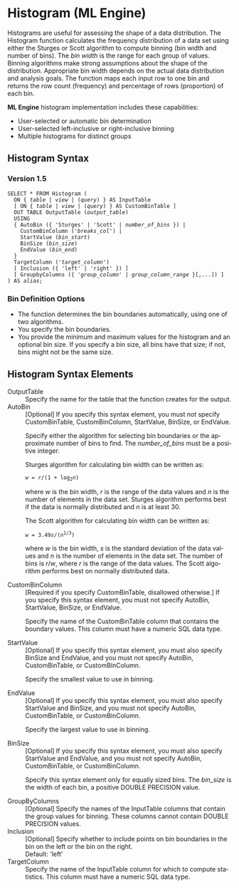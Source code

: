 <html><head></head><body><div class="nested0" aria-labelledby="ariaid-title1" topicindex="1" topicid="mcm1507661970733" id="mcm1507661970733"><h1 class="title topictitle1" id="ariaid-title1">Histogram (ML Engine)</h1><div class="body conbody">
<p class="p">Histograms are useful for assessing the shape of a data distribution. The Histogram function calculates the frequency distribution of a data set using either the Sturges or Scott algorithm to compute binning (bin width and number of bins). The <dfn class="term">bin width</dfn> is the range for each group of values. Binning algorithms make strong assumptions about the shape of the distribution. Appropriate bin width depends on the actual data distribution and analysis goals. The function maps each input row to one bin and returns the row count (frequency) and percentage of rows (proportion) of each bin.</p>
<p class="p"><span><b>ML Engine</b></span> histogram implementation includes these capabilities:</p>
<ul class="ul" id="mcm1507661970733__ul_tyj_r4r_p1b">
<li class="li">User-selected or automatic bin determination</li>
<li class="li">User-selected left-inclusive or right-inclusive binning</li>
<li class="li">Multiple histograms for distinct groups</li></ul></div><div class="topic reference nested1" aria-labelledby="ariaid-title2" topicindex="2" topicid="lwc1507662302928" xml:lang="en-us" lang="en-us" id="lwc1507662302928">
<h2 class="title topictitle2" id="ariaid-title2">Histogram Syntax</h2><div class="body refbody"><div class="section" id="lwc1507662302928__section_N1000E_N1000C_N10001">
<h3 class="title sectiontitle">Version 1.5</h3><pre class="pre codeblock" xml:space="preserve"><code>SELECT * FROM Histogram (
  <span>ON { <var class="keyword varname">table</var> | <var class="keyword varname">view</var> | (<var class="keyword varname">query</var>) }</span> AS InputTable
  [ <span>ON { <var class="keyword varname">table</var> | <var class="keyword varname">view</var> | (<var class="keyword varname">query</var>) }</span> AS CustomBinTable ]
  OUT TABLE OutputTable (<var class="keyword varname">output_table</var>)
  USING
  { AutoBin ({ 'Sturges' | 'Scott' | <var class="keyword varname">number_of_bins</var> }) |
    CustomBinColumn ('<var class="keyword varname">breaks_col</var>') |
    StartValue (<var class="keyword varname">bin_start</var>)
    BinSize (<var class="keyword varname">bin_size</var>)
    EndValue (<var class="keyword varname">bin_end</var>)
  }
  TargetColumn ('<var class="keyword varname">target_column</var>')
  [ Inclusion ({ 'left' | 'right' }) ]
  [ GroupbyColumns ({ '<var class="keyword varname">group_column</var>' | <var class="keyword varname">group_column_range</var> }[,...]) ]
) AS <var class="keyword varname">alias</var>;</code></pre></div><div class="section" id="lwc1507662302928__section_irp_4kj_rbb">
<h3 class="title sectiontitle">Bin Definition Options</h3>
<ul class="ul" id="lwc1507662302928__ul_ftc_pkj_rbb">
<li class="li">The function determines the bin boundaries automatically, using one of two algorithms.</li>
<li class="li">You specify the bin boundaries.</li>
<li class="li">You provide the minimum and maximum values for the histogram and an optional bin size. If you specify a bin size, all bins have that size; if not, bins might not be the same size.</li></ul></div></div></div><div class="topic reference nested1" aria-labelledby="ariaid-title3" topicindex="3" topicid="ino1507662339929" xml:lang="en-us" lang="en-us" id="ino1507662339929">
<h2 class="title topictitle2" id="ariaid-title3">Histogram Syntax Elements</h2><div class="body refbody"><div class="section" id="ino1507662339929__section_N10011_N1000E_N10001"><dl class="dl parml"><dt class="dt pt dlterm">OutputTable</dt><dd class="dd pd">Specify the name for the table that the function creates for the output.</dd><dt class="dt pt dlterm">AutoBin</dt><dd class="dd pd">[Optional] If you specify this syntax element, you must not specify CustomBinTable, CustomBinColumn, StartValue, BinSize, or EndValue.
<p class="p">Specify either the algorithm for selecting bin boundaries or the approximate number of bins to find. The <var class="keyword varname">number_of_bins</var> must be a positive integer.</p>
<p class="p">Sturges algorithm for calculating bin width can be written as:</p>
<p class="p"><code class="ph codeph"><var class="keyword varname">w</var> = <var class="keyword varname">r</var>/(1 + log<span><sub>2</sub></span><var class="keyword varname">n</var>)</code></p>
<p class="p">where <var class="keyword varname">w</var> is the bin width, <var class="keyword varname">r</var> is the range of the data values and <var class="keyword varname">n</var> is the number of elements in the data set. Sturges algorithm performs best if the data is normally distributed and <var class="keyword varname">n</var> is at least 30.</p>
<p class="p">The Scott algorithm for calculating bin width can be written as:</p>
<p class="p"><code class="ph codeph"><var class="keyword varname">w</var> = 3.49<var class="keyword varname">s</var>/(<var class="keyword varname">n</var><span><sup>1/3</sup></span>)</code></p>
<p class="p">where <var class="keyword varname">w</var> is the bin width, <var class="keyword varname">s</var> is the standard deviation of the data values and <var class="keyword varname">n</var> is the number of elements in the data set. The number of bins is <var class="keyword varname">r</var>/<var class="keyword varname">w</var>, where <var class="keyword varname">r</var> is the range of the data values. The Scott algorithm performs best on normally distributed data.</p></dd><dt class="dt pt dlterm">CustomBinColumn</dt><dd class="dd pd">[Required if you specify CustomBinTable, disallowed otherwise.] If you specify this syntax element, you must not specify AutoBin, StartValue, BinSize, or EndValue.
<p class="p">Specify the name of the CustomBinTable column that contains the boundary values. This column must have a numeric SQL data type.</p></dd><dt class="dt pt dlterm">StartValue</dt><dd class="dd pd">[Optional] If you specify this syntax element, you must also specify BinSize and EndValue, and you must not specify AutoBin, CustomBinTable, or CustomBinColumn.
<p class="p">Specify the smallest value to use in binning.</p></dd><dt class="dt pt dlterm">EndValue</dt><dd class="dd pd">[Optional] If you specify this syntax element, you must also specify StartValue and BinSize, and you must not specify AutoBin, CustomBinTable, or CustomBinColumn.
<p class="p">Specify the largest value to use in binning.</p></dd><dt class="dt pt dlterm">BinSize</dt><dd class="dd pd">[Optional] If you specify this syntax element, you must also specify StartValue and EndValue, and you must not specify AutoBin, CustomBinTable, or CustomBinColumn.
<p class="p">Specify this syntax element only for equally sized bins. The <var class="keyword varname">bin_size</var> is the width of each bin, a positive DOUBLE PRECISION value.</p></dd><dt class="dt pt dlterm">GroupByColumns</dt><dd class="dd pd">[Optional] Specify the names of the InputTable columns that contain the group values for binning. These columns cannot contain DOUBLE PRECISION values.</dd><dt class="dt pt dlterm">Inclusion</dt><dd class="dd pd">[Optional] Specify whether to include points on bin boundaries in the bin on the left or the bin on the right.</dd><dd class="dd pd ddexpand">Default: 'left'</dd><dt class="dt pt dlterm">TargetColumn</dt><dd class="dd pd">Specify the name of the InputTable column for which to compute statistics. This column must have a numeric SQL data type.</dd></dl></div></div></div></div></body></html>

